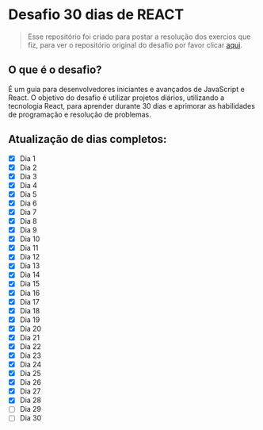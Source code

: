 # Desafio 30 dias de REACT

>Esse repositório foi criado para postar a resolução dos exercios que fiz, para ver o repositório original do desafio por favor clicar [aqui](https://github.com/Asabeneh/30-Days-Of-React).


## O que é o desafio?

É um guia para desenvolvedores iniciantes e avançados de JavaScript e React. O objetivo do desafio é utilizar projetos diários, utilizando a tecnologia React, para aprender durante 30 dias e aprimorar as habilidades de programação e resolução de problemas.

## Atualização de dias completos:

- [x] Dia 1
- [x] Dia 2
- [x] Dia 3
- [x] Dia 4
- [x] Dia 5
- [x] Dia 6
- [x] Dia 7
- [x] Dia 8
- [x] Dia 9
- [x] Dia 10
- [x] Dia 11 
- [x] Dia 12
- [x] Dia 13
- [x] Dia 14
- [x] Dia 15
- [x] Dia 16
- [x] Dia 17
- [x] Dia 18
- [x] Dia 19
- [x] Dia 20
- [x] Dia 21
- [x] Dia 22
- [x] Dia 23
- [x] Dia 24
- [x] Dia 25
- [x] Dia 26
- [x] Dia 27
- [x] Dia 28
- [ ] Dia 29
- [ ] Dia 30
